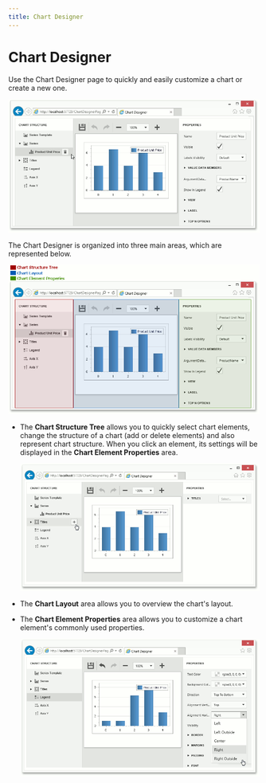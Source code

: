 ```yaml
---
title: Chart Designer
---
```

# Chart Designer
Use the Chart Designer page to quickly and easily customize a chart or create a new one.

![EndUser_ChartControl_Designer](../../images/Img118766.png)

The Chart Designer is organized into three main areas, which are represented below.

![ASPxChartDesigner](../../images/Img118482.png)
* The **Chart Structure Tree** allows you to quickly select chart elements, change the structure of a chart  (add or delete elements) and also represent chart structure. When you click an element, its settings will be displayed in the **Chart Element Properties** area.
	
	![ASPxChartDesigner_ChartStructureTree](../../images/Img118483.png)
* The **Chart Layout** area allows you to overview the chart's layout.
* The **Chart Element Properties** area allows you to customize a chart element's commonly used properties.
	
	![ASPxChartDesigner_Properties](../../images/Img118485.png)